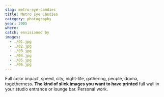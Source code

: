 ```yaml
---
slag: metro-eye-candies
title: Metro Eye Candies
category: photography
year: 2005
where:
catch: envisioned by
images:
  - ./01.jpg
  - ./02.jpg
  - ./03.jpg
  - ./04.jpg
  - ./05.jpg
  - ./06.jpg
---
```


Full color impact, speed, city, night-life, gathering, people, drama, togetherness. **The kind of slick images you want to have printed** full wall in your studio entrance or lounge bar. Personal work.
